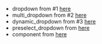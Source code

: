
* dropdown from #1 [here](https://knockoutjs.com/documentation/options-binding.html)
* multi_dropdown from #2 [here](https://knockoutjs.com/documentation/options-binding.html)
* dynamic_dropdown from #3 [here](https://knockoutjs.com/documentation/options-binding.html)
* preselect_dropdown from [here](https://knockoutjs.com/documentation/selectedOptions-binding.html)
* component from [here](https://knockoutjs.com/documentation/component-overview.html)
